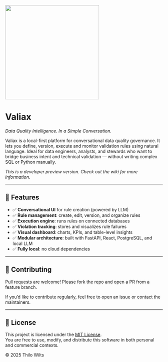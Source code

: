 <img width="300px" src="https://github.com/user-attachments/assets/ea1d1dda-b820-4485-8263-e5799ced27a8" />

# Valiax

*Data Quality Intelligence. In a Simple Conversation.*

Valiax is a local-first platform for conversational data quality governance. It lets you define, version, execute and monitor validation rules using natural language. Ideal for data engineers, analysts, and stewards who want to bridge business intent and technical validation — without writing complex SQL or Python manually.

*This is a developer preview version. Check out the wiki for more information.* 

---

## 🚀 Features

- ✅ **Conversational UI** for rule creation (powered by LLM)
- ✅ **Rule management**: create, edit, version, and organize rules
- ✅ **Execution engine**: runs rules on connected databases
- ✅ **Violation tracking**: stores and visualizes rule failures
- ✅ **Visual dashboard**: charts, KPIs, and table-level insights
- ✅ **Modular architecture**: built with FastAPI, React, PostgreSQL, and local LLM
- ✅ **Fully local**: no cloud dependencies
---

## 🤝 Contributing

Pull requests are welcome! Please fork the repo and open a PR from a feature branch.

If you’d like to contribute regularly, feel free to open an issue or contact the maintainers.

---

## 📝 License

This project is licensed under the [MIT License](./LICENSE).  
You are free to use, modify, and distribute this software in both personal and commercial contexts.

© 2025 Thilo Wilts



